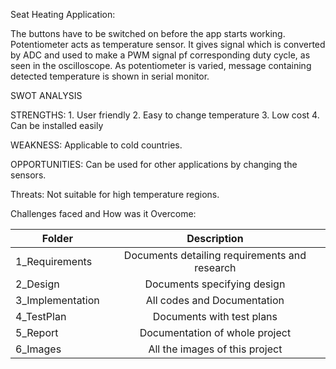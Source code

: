 Seat Heating Application:

The buttons have to be switched on before the app starts working. Potentiometer acts as temperature sensor.
It gives signal which is converted by ADC and used to make a PWM signal pf corresponding duty cycle, as seen in the oscilloscope.
As potentiometer is varied, message containing detected temperature is shown in serial monitor.

SWOT ANALYSIS
   
STRENGTHS:
	1. User  friendly
	2. Easy to change temperature
	3. Low cost
	4. Can be installed easily
  
WEAKNESS:
    Applicable to cold countries.
    
OPPORTUNITIES:
    Can be used for other applications by changing the sensors.
     
Threats:
    Not suitable for high temperature  regions.
     
     
Challenges faced and How was it Overcome:

| Folder   |      Description     |  
|----------|:-------------:|
| 1_Requirements |  Documents detailing requirements and research |
| 2_Design |    Documents specifying design  | 
| 3_Implementation |   All codes and Documentation  |
| 4_TestPlan |  Documents with test plans |
| 5_Report |    Documentation of whole project  | 
| 6_Images |    All the images of this project  |


